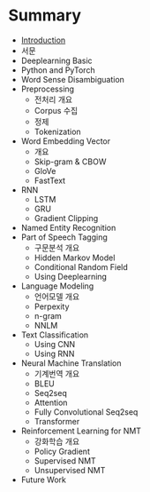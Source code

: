 # Summary

* [Introduction](README.md)
* 서문
* Deeplearning Basic
* Python and PyTorch
* Word Sense Disambiguation
* Preprocessing
  * 전처리 개요
  * Corpus 수집
  * 정제
  * Tokenization
* Word Embedding Vector
  * 개요
  * Skip-gram & CBOW
  * GloVe
  * FastText
* RNN
  * LSTM
  * GRU
  * Gradient Clipping
* Named Entity Recognition
* Part of Speech Tagging
  * 구문분석 개요
  * Hidden Markov Model
  * Conditional Random Field
  * Using Deeplearning
* Language Modeling
  * 언어모델 개요
  * Perpexity
  * n-gram
  * NNLM
* Text Classification
  * Using CNN
  * Using RNN
* Neural Machine Translation
  * 기계번역 개요
  * BLEU
  * Seq2seq
  * Attention
  * Fully Convolutional Seq2seq
  * Transformer
* Reinforcement Learning for NMT
  * 강화학습 개요
  * Policy Gradient
  * Supervised NMT
  * Unsupervised NMT
* Future Work




